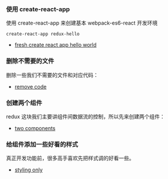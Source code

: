 ### 使用 create-react-app

使用 create-react-app 来创建基本 webpack-es6-react 开发环境

```
create-react-app redux-hello
```

- [fresh create react app hello world](https://github.com/happypeter/redux-hello/commits)


### 删除不需要的文件

删除一些我们不需要的文件和对应代码：

- [remove code](https://github.com/happypeter/redux-hello/commits)


### 创建两个组件

redux 这块我们主要讲组件间数据流的控制，所以先来创建两个组件：

- [two components](https://github.com/happypeter/redux-hello/commits)


### 给组件添加一些好看的样式

真正开发功能前，很多高手喜欢先把样式调的好看一些。

- [styling only](https://github.com/happypeter/redux-hello/commits)
